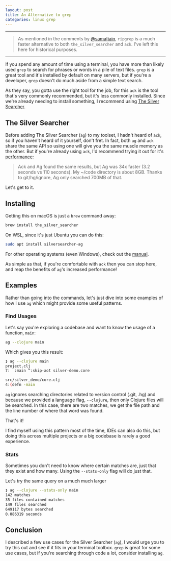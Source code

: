 ```yaml
---
layout: post
title: An Alternative to grep
categories: linux grep
---
```

---

> As mentioned in the comments by [@samatjain](https://twitter.com/samatjain), `ripgrep` is a much faster alternative to both `the_silver_searcher` and `ack`. I've left this here for historical purposes.

---

If you spend any amount of time using a terminal, you have more than likely used `grep` to search for phrases or words
in a pile of text files. `grep` is a great tool and it's installed by default on many servers, but if you're a developer,
`grep` doesn't do much aside from a simple text search.

As they say, you gotta use the right tool for the job, for this `ack` is the tool that's very commonly recommended, but
it's less commonly installed. Since we're already needing to install something, I recommend using [The Silver Searcher](https://github.com/ggreer/the_silver_searcher).

## The Silver Searcher

Before adding The Silver Searcher (`ag`) to my toolset, I hadn't heard of `ack`, so if you haven't heard of it yourself,
don't fret. In fact, both `ag` and `ack` share the same API so using one will give you the same muscle memory as the other.
But if you're already using `ack`, I'd recommend trying it out for it's [performance](https://github.com/ggreer/the_silver_searcher#whats-so-great-about-ag):

>Ack and Ag found the same results, but Ag was 34x faster (3.2 seconds vs 110 seconds). My ~/code directory is about 8GB.
Thanks to git/hg/ignore, Ag only searched 700MB of that.

Let's get to it.

## Installing

Getting this on macOS is just a `brew` command away:

```bash
brew install the_silver_searcher
```

On WSL, since it's just Ubuntu you can do this:

```bash
sudo apt install silversearcher-ag
```

For other operating systems (even Windows), check out the [manual](https://github.com/ggreer/the_silver_searcher#installing).

As simple as that, if you're comfortable with `ack` then you can stop here, and reap the benefits of `ag`'s increased
performance!

## Examples

Rather than going into the commands, let's just dive into some examples of how I use `ag` which might provide some useful
patterns.

### Find Usages

Let's say you're exploring a codebase and want to know the usage of a function, `main`:

```bash
ag --clojure main
```
Which gives you this result:

```bash
❯ ag --clojure main
project.clj
7:  :main ^:skip-aot silver-demo.core

src/silver_demo/core.clj
4:(defn -main
```

`ag` ignores searching directories related to version control (.git, .hg) and because we provided a language flag,
`--clojure`, then only Clojure files will be searched. In this case, there are two matches, we get the file path and the
line number of where that word was found.

That's it!

I find myself using this pattern most of the time, IDEs can also do this, but doing this across multiple projects or a
big codebase is rarely a good experience.

### Stats

Sometimes you don't need to know where certain matches are, just that they exist and how many. Using the `--stats-only`
flag will do just that.

Let's try the same query on a much much larger

```bash
❯ ag --clojure --stats-only main
142 matches
35 files contained matches
149 files searched
649117 bytes searched
0.086319 seconds
```

## Conclusion

I described a few use cases for the Silver Searcher (`ag`), I would urge you to try this out and see if it fits in your
terminal toolbox. `grep` is great for some use cases, but if you're searching through code a lot, consider
installing `ag`.
